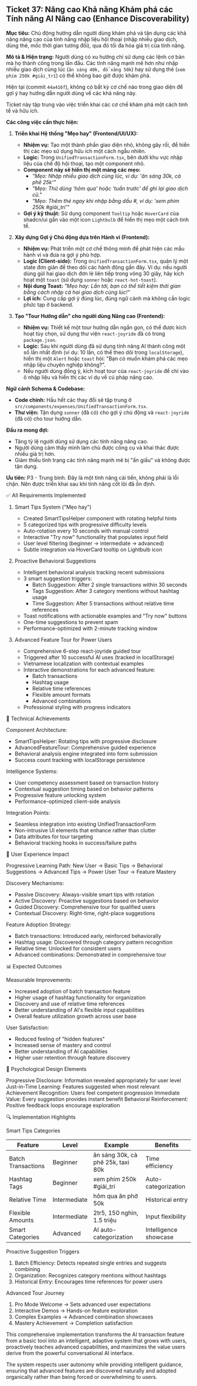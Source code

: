 ## Ticket 37: Nâng cao Khả năng Khám phá các Tính năng AI Nâng cao (Enhance Discoverability)

**Mục tiêu:** Chủ động hướng dẫn người dùng khám phá và tận dụng các khả năng nâng cao của tính năng nhập liệu hội thoại (nhập nhiều giao dịch, dùng thẻ, mốc thời gian tương đối), qua đó tối đa hóa giá trị của tính năng.

**Mô tả & Hiện trạng:**
Người dùng có xu hướng chỉ sử dụng các lệnh cơ bản mà họ thành công trong lần đầu. Các tính năng mạnh mẽ hơn như nhập nhiều giao dịch cùng lúc (`ăn sáng 40k, đổ xăng 50k`) hay sử dụng thẻ (`xem phim 250k #giải_trí`) có thể không bao giờ được khám phá.

Hiện tại (commit `44a416f`), không có bất kỳ cơ chế nào trong giao diện để gợi ý hay hướng dẫn người dùng về các khả năng này.

Ticket này tập trung vào việc triển khai các cơ chế khám phá một cách tinh tế và hữu ích.

**Các công việc cần thực hiện:**

1.  **Triển khai Hệ thống "Mẹo hay" (Frontend/UI/UX):**
    - **Nhiệm vụ:** Tạo một thành phần giao diện nhỏ, không gây rối, để hiển thị các mẹo sử dụng hữu ích một cách ngẫu nhiên.
    - **Logic:** Trong `UnifiedTransactionForm.tsx`, bên dưới khu vực nhập liệu của chế độ hội thoại, tạo một component nhỏ.
    - **Component này sẽ hiển thị một mảng các mẹo:**
      - _"Mẹo: Nhập nhiều giao dịch cùng lúc, ví dụ: 'ăn sáng 30k, cà phê 25k'"_
      - _"Mẹo: Thử dùng 'hôm qua' hoặc 'tuần trước' để ghi lại giao dịch cũ."_
      - _"Mẹo: Thêm thẻ ngay khi nhập bằng dấu #, ví dụ: 'xem phim 250k #giải_trí'"_
    - **Gợi ý kỹ thuật:** Sử dụng component `Tooltip` hoặc `HoverCard` của shadcn/ui gắn vào một icon `Lightbulb` để hiển thị mẹo một cách tinh tế.

2.  **Xây dựng Gợi ý Chủ động dựa trên Hành vi (Frontend):**
    - **Nhiệm vụ:** Phát triển một cơ chế thông minh để phát hiện các mẫu hành vi và đưa ra gợi ý phù hợp.
    - **Logic (Client-side):** Trong `UnifiedTransactionForm.tsx`, quản lý một state đơn giản để theo dõi các hành động gần đây. Ví dụ: nếu người dùng gửi hai giao dịch đơn lẻ liên tiếp trong vòng 30 giây, hãy kích hoạt một `toast` (sử dụng `sonner` hoặc `react-hot-toast`).
    - **Nội dung Toast:** _"Mẹo hay: Lần tới, bạn có thể tiết kiệm thời gian bằng cách nhập cả hai giao dịch cùng lúc!"_
    - **Lợi ích:** Cung cấp gợi ý đúng lúc, đúng ngữ cảnh mà không cần logic phức tạp ở backend.

3.  **Tạo "Tour Hướng dẫn" cho người dùng Nâng cao (Frontend):**
    - **Nhiệm vụ:** Thiết kế một tour hướng dẫn ngắn gọn, có thể được kích hoạt tùy chọn, sử dụng thư viện `react-joyride` đã có trong `package.json`.
    - **Logic:** Sau khi người dùng đã sử dụng tính năng AI thành công một số lần nhất định (ví dụ: 10 lần, có thể theo dõi trong `localStorage`), hiển thị một `Alert` hoặc `toast` hỏi: "Bạn có muốn khám phá các mẹo nhập liệu chuyên nghiệp không?".
    - Nếu người dùng đồng ý, kích hoạt tour của `react-joyride` để chỉ vào ô nhập liệu và hiển thị các ví dụ về cú pháp nâng cao.

**Ngữ cảnh Schema & Codebase:**

- **Code chính:** Hầu hết các thay đổi sẽ tập trung ở `src/components/expenses/UnifiedTransactionForm.tsx`.
- **Thư viện:** Tận dụng `sonner` (đã có) cho gợi ý chủ động và `react-joyride` (đã có) cho tour hướng dẫn.

**Đầu ra mong đợi:**

- Tăng tỷ lệ người dùng sử dụng các tính năng nâng cao.
- Người dùng cảm thấy mình làm chủ được công cụ và khai thác được nhiều giá trị hơn.
- Giảm thiểu tình trạng các tính năng mạnh mẽ bị "ẩn giấu" và không được tận dụng.

**Ưu tiên:** P3 - Trung bình. Đây là một tính năng cải tiến, không phải là lỗi chặn. Nên được triển khai sau khi tính năng cốt lõi đã ổn định.

<!--  -->

✅ All Requirements Implemented

1. Smart Tips System ("Mẹo hay")


    - Created SmartTipsHelper component with rotating helpful hints
    - 5 categorized tips with progressive difficulty levels
    - Auto-rotation every 10 seconds with manual control
    - Interactive "Try now" functionality that populates input field
    - User level filtering (beginner → intermediate → advanced)
    - Subtle integration via HoverCard tooltip on Lightbulb icon

2. Proactive Behavioral Suggestions


    - Intelligent behavioral analysis tracking recent submissions
    - 3 smart suggestion triggers:
        - Batch Suggestion: After 2 single transactions within 30 seconds
      - Tags Suggestion: After 3 category mentions without hashtag usage
      - Time Suggestion: After 5 transactions without relative time references
    - Toast notifications with actionable examples and "Try now" buttons
    - One-time suggestions to prevent spam
    - Performance-optimized with 2-minute tracking window

3. Advanced Feature Tour for Power Users


    - Comprehensive 6-step react-joyride guided tour
    - Triggered after 10 successful AI uses (tracked in localStorage)
    - Vietnamese localization with contextual examples
    - Interactive demonstrations for each advanced feature:
        - Batch transactions
      - Hashtag usage
      - Relative time references
      - Flexible amount formats
      - Advanced combinations
    - Professional styling with progress indicators

🔧 Technical Achievements

Component Architecture:

- SmartTipsHelper: Rotating tips with progressive disclosure
- AdvancedFeatureTour: Comprehensive guided experience
- Behavioral analysis engine integrated into form submission
- Success count tracking with localStorage persistence

Intelligence Systems:

- User competency assessment based on transaction history
- Contextual suggestion timing based on behavior patterns
- Progressive feature unlocking system
- Performance-optimized client-side analysis

Integration Points:

- Seamless integration into existing UnifiedTransactionForm
- Non-intrusive UI elements that enhance rather than clutter
- Data attributes for tour targeting
- Behavioral tracking hooks in success/failure paths

🎯 User Experience Impact

Progressive Learning Path:
New User → Basic Tips → Behavioral Suggestions → Advanced Tips → Power User Tour → Feature Mastery

Discovery Mechanisms:

- Passive Discovery: Always-visible smart tips with rotation
- Active Discovery: Proactive suggestions based on behavior
- Guided Discovery: Comprehensive tour for qualified users
- Contextual Discovery: Right-time, right-place suggestions

Feature Adoption Strategy:

- Batch transactions: Introduced early, reinforced behaviorally
- Hashtag usage: Discovered through category pattern recognition
- Relative time: Unlocked for consistent users
- Advanced combinations: Demonstrated in comprehensive tour

📊 Expected Outcomes

Measurable Improvements:

- Increased adoption of batch transaction feature
- Higher usage of hashtag functionality for organization
- Discovery and use of relative time references
- Better understanding of AI's flexible input capabilities
- Overall feature utilization growth across user base

User Satisfaction:

- Reduced feeling of "hidden features"
- Increased sense of mastery and control
- Better understanding of AI capabilities
- Higher user retention through feature discovery

🧠 Psychological Design Elements

Progressive Disclosure: Information revealed appropriately for user level
Just-in-Time Learning: Features suggested when most relevant
Achievement Recognition: Users feel competent progression
Immediate Value: Every suggestion provides instant benefit
Behavioral Reinforcement: Positive feedback loops encourage exploration

🔍 Implementation Highlights

Smart Tips Categories

| Feature            | Level        | Example                           | Benefits              |
| ------------------ | ------------ | --------------------------------- | --------------------- |
| Batch Transactions | Beginner     | ăn sáng 30k, cà phê 25k, taxi 80k | Time efficiency       |
| Hashtag Tags       | Beginner     | xem phim 250k #giải_trí           | Auto-categorization   |
| Relative Time      | Intermediate | hôm qua ăn phở 50k                | Historical entry      |
| Flexible Amounts   | Intermediate | 2tr5, 150 nghìn, 1.5 triệu        | Input flexibility     |
| Smart Categories   | Advanced     | AI auto-categorization            | Intelligence showcase |

Proactive Suggestion Triggers

1. Batch Efficiency: Detects repeated single entries and suggests combining
2. Organization: Recognizes category mentions without hashtags
3. Historical Entry: Encourages time references for power users

Advanced Tour Journey

1. Pro Mode Welcome → Sets advanced user expectations
2. Interactive Demos → Hands-on feature exploration
3. Complex Examples → Advanced combination showcases
4. Mastery Achievement → Completion satisfaction

This comprehensive implementation transforms the AI transaction feature from a basic tool into an intelligent, adaptive system that grows with users, proactively
teaches advanced capabilities, and maximizes the value users derive from the powerful conversational AI interface.

The system respects user autonomy while providing intelligent guidance, ensuring that advanced features are discovered naturally and adopted organically rather
than being forced or overwhelming to users.

